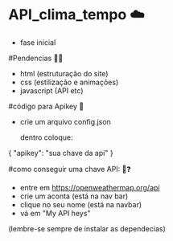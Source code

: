 # API_clima_tempo ☁️

- fase inicial

#Pendencias 🧑‍💻
- html (estruturação do site)
- css (estilização e animações)
- javascript (API etc)


#código para Apikey 🔑

- crie um arquivo config.json
  

  dentro coloque:

{
    "apikey": "sua chave da api"
}

#como conseguir uma chave API: 🔑❓


- entre em https://openweathermap.org/api
- crie um aconta (está na nav bar)
- clique no seu nome (está na navbar)
- vá em "My API heys"

(lembre-se sempre de instalar as dependecias)
